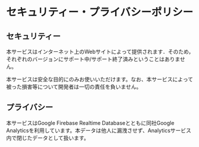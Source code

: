 # セキュリティー・プライバシーポリシー
## セキュリティー
本サービスはインターネット上のWebサイトによって提供されます．そのため，それぞれのバージョンにサポート中/サポート終了済みということはありません。

本サービスは安全な目的にのみお使いいただけます。なお、本サービスによって被った損害等について開発者は一切の責任を負いません。

## プライバシー
本サービスはGoogle Firebase Realtime Databaseとともに同社Google Analyticsを利用しています。本データは他人に漏洩させず、Analyticsサービス内で閉じたデータとして扱います。
